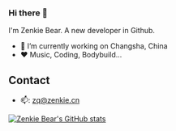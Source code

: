 ### Hi there 👋
I'm Zenkie Bear. A new developer in Github.
- 🔭 I’m currently working on Changsha, China
- ❤ Music, Coding, Bodybuild...

## Contact
- 📫: zq@zenkie.cn

[![Zenkie Bear's GitHub stats](https://github-readme-stats.vercel.app/api?username=zenkiebear)](https://github.com/zenkiebear/glassmorphism)

